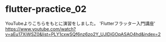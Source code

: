 # flutter-practice_02
YouTubeよりこちらをもとに演習をしました。
'Flutterフラッター入門講座'
https://www.youtube.com/watch?v=aEu17XiWSZ0&list=PLY1cxwSQf6nz6zo2Y_UJlDjGOpASAO4hd&index=2
